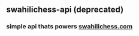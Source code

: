 ## swahilichess-api (deprecated)
### simple api thats powers [swahilichess.com](https://swahilichess.com)

